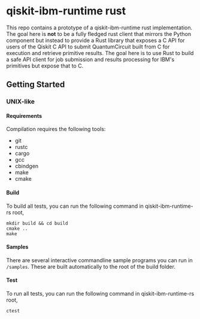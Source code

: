 # qiskit-ibm-runtime rust

This repo contains a prototype of a qiskit-ibm-runtime rust implementation.
The goal here is **not** to be a fully fledged rust client that mirrors the
Python component but instead to provide a Rust library that exposes a C API
for users of the Qiskit C API to submit QuantumCircuit built from C for
execution and retrieve primitive results. The goal here is to use Rust to build
a safe API client for job submission and results processing for IBM's primitives
but expose that to C.

## Getting Started

### UNIX-like

#### Requirements

Compilation requires the following tools:
* git
* rustc
* cargo
* gcc
* cbindgen
* make
* cmake

#### Build

To build all tests, you can run the following command in qiskit-ibm-runtime-rs root,
```
mkdir build && cd build
cmake ..
make
```

#### Samples

There are several interactive commandline sample programs you can run in `/samples`.
These are built automatically to the root of the build folder.

#### Test

To run all tests, you can run the following command in qiskit-ibm-runtime-rs root,
```
ctest
```